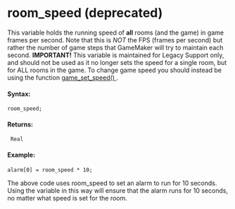 # room_speed (deprecated)

This variable holds the running speed of **all** rooms (and the game) in
game frames per second. Note that this is *NOT* the FPS (frames per
second) but rather the number of game steps that GameMaker will try to
maintain each second. **IMPORTANT!** This variable is maintained for
Legacy Support only, and should not be used as it no longer sets the
speed for a single room, but for ALL rooms in the game. To change game
speed you should instead be using the function [ game_set_speed()
](../../General_Game_Control/game_set_speed) .

#### Syntax:

``` gml
room_speed;
```

#### Returns:

``` gml
 Real
```

#### Example:

``` gml
alarm[0] = room_speed * 10;
```

The above code uses room_speed to set an alarm to run for 10 seconds.
Using the variable in this way will ensure that the alarm runs for 10
seconds, no matter what speed is set for the room.
